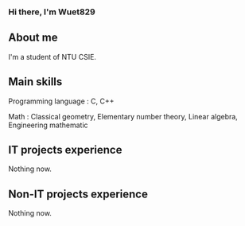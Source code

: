 ### Hi there, I'm Wuet829

## About me
I'm a student of NTU CSIE.

## Main skills
Programming language : C, C++

Math : Classical geometry, Elementary number theory, Linear algebra, Engineering mathematic

## IT projects experience
Nothing now.

## Non-IT projects experience
Nothing now.
